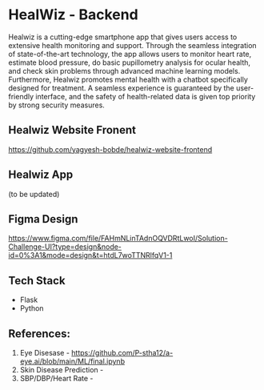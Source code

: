 # HealWiz - Backend
Healwiz is a cutting-edge smartphone app that gives users access to extensive health monitoring and support. Through the seamless integration of state-of-the-art technology, the app allows users to monitor heart rate, estimate blood pressure, do basic pupillometry analysis for ocular health, and check skin problems through advanced machine learning models. Furthermore, Healwiz promotes mental health with a chatbot specifically designed for treatment. A seamless experience is guaranteed by the user-friendly interface, and the safety of health-related data is given top priority by strong security measures.

## Healwiz Website Fronent
https://github.com/yagyesh-bobde/healwiz-website-frontend

## Healwiz App
(to be updated)


## Figma Design
https://www.figma.com/file/FAHmNLinTAdnOQVDRtLwoI/Solution-Challenge-UI?type=design&node-id=0%3A1&mode=design&t=htdL7woTTNRlfqV1-1

## Tech Stack
- Flask
- Python


## References: 
1. Eye Disesase - https://github.com/P-stha12/a-eye.ai/blob/main/ML/final.ipynb
2. Skin Disease Prediction - 
3. SBP/DBP/Heart Rate - 